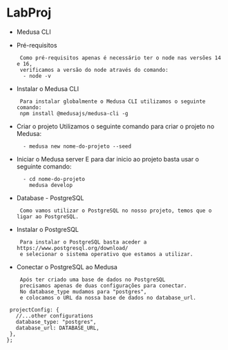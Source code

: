 # LabProj

 - Medusa CLI

 - Pré-requisitos

        Como pré-requisitos apenas é necessário ter o node nas versões 14 e 16, 
        verificamos a versão do node através do comando:
         - node -v

 - Instalar o Medusa CLI

        Para instalar globalmente o Medusa CLI utilizamos o seguinte comando:
        npm install @medusajs/medusa-cli -g


 - Criar o projeto
        Utilizamos o seguinte comando para criar o projeto no Medusa:

         - medusa new nome-do-projeto --seed


 - Iniciar o Medusa server 
        E para dar inicio ao projeto basta usar o seguinte comando:

         - cd nome-do-projeto
           medusa develop


 - Database - PostgreSQL

        Como vamos utilizar o PostgreSQL no nosso projeto, temos que o ligar ao PostgreSQL.

 - Instalar o PostgreSQL

        Para instalar o PostgreSQL basta aceder a https://www.postgresql.org/download/ 
        e selecionar o sistema operativo que estamos a utilizar.




 - Conectar o PostgreSQL ao Medusa

        Após ter criado uma base de dados no PostgreSQL 
        precisamos apenas de duas configurações para conectar.
        No database_type mudamos para "postgres",
        e colocamos o URL da nossa base de dados no database_url.

 ```module.exports = {
  projectConfig: {
    //...other configurations
    database_type: "postgres",
    database_url: DATABASE_URL,
  },
};